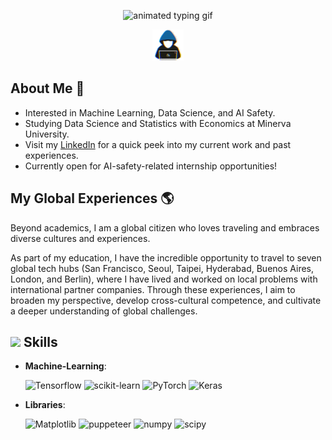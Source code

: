 <div align="center">

  ![animated typing gif](https://readme-typing-svg.herokuapp.com?font=Time+New+Roman&color=cyan&size=25&duration=2500&pause=1500&center=true&vCenter=true&width=600&height=70&lines=Hey,+I+am+Yashvardhan!+👋;)
  
</div>

<p align="center">
	
  <img src="https://github.com/0xAbdulKhalid/0xAbdulKhalid/raw/main/assets/mdImages/about_me.gif" width="50px">
</p>

## <b>About Me</b> 🙋
- Interested in Machine Learning, Data Science, and AI Safety.
- Studying Data Science and Statistics with Economics at Minerva University.
- Visit my [LinkedIn](https://www.linkedin.com/in/yashvardhan-sharma-38a092140/) for a quick peek into my current work and past experiences.
- Currently open for AI-safety-related internship opportunities!

## <b>My Global Experiences</b>    🌎
Beyond academics, I am a global citizen who loves traveling and embraces diverse cultures and experiences. 

As part of my education, I have the incredible opportunity to travel to seven global tech hubs (San Francisco, Seoul, Taipei, Hyderabad, Buenos Aires, London, and Berlin), where I have lived and worked on local problems with international partner companies. Through these experiences, I aim to broaden my perspective, develop cross-cultural competence, and cultivate a deeper understanding of global challenges.

## <img src="https://media2.giphy.com/media/QssGEmpkyEOhBCb7e1/giphy.gif?cid=ecf05e47a0n3gi1bfqntqmob8g9aid1oyj2wr3ds3mg700bl&rid=giphy.gif" width ="25"><b> Skills</b>

- **Machine-Learning**:
	
    ![Tensorflow](https://img.shields.io/badge/TensorFlow-FF6F00?style=for-the-badge&logo=tensorflow&logoColor=white)
    <img src="https://a11ybadges.com/badge?logo=scikitlearn" alt="scikit-learn" height="28"/>
    <img src="https://a11ybadges.com/badge?logo=pytorch" alt="PyTorch" height="28"/>
    ![Keras](https://img.shields.io/badge/Keras-%23D00000.svg?style=for-the-badge&logo=Keras&logoColor=white)

- **Libraries**:
  
 	![Matplotlib](https://img.shields.io/badge/Matplotlib-%23ffffff.svg?style=for-the-badge&logo=Matplotlib&logoColor=black)
	<img src="https://a11ybadges.com/badge?logo=pandas" alt="puppeteer" height="28"/>
	<img src="https://a11ybadges.com/badge?logo=numpy" alt="numpy" height="28"/>
	<img src="https://a11ybadges.com/badge?logo=scipy" alt="scipy" height="28"/>
